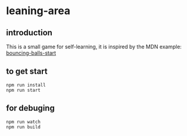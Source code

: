 # leaning-area

[bouncing-balls-start]: https://raw.githubusercontent.com/roy-tian/learning-area/master/javascript/oojs/bouncing-balls/bouncing-balls-start.zip
## introduction
This is a small game for self-learning, it is inspired by the MDN example: [bouncing-balls-start][bouncing-balls-start]

## to get start
```
npm run install
npm run start
```

## for debuging
```
npm run watch
npm run build
```

